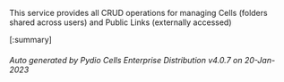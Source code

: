






This service provides all CRUD operations for managing Cells (folders shared across users) and Public Links (externally accessed)

[:summary]

###### Auto generated by Pydio Cells Enterprise Distribution v4.0.7 on 20-Jan-2023
